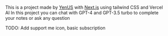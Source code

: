 This is a project made by [YenUS](https://yenus.dev/) with [Next.js](https://nextjs.org/) using tailwind CSS and Vercel AI
In this project you can chat with GPT-4 and GPT-3.5 turbo to complete your notes or ask any question

TODO:
Add support me icon, basic subscription